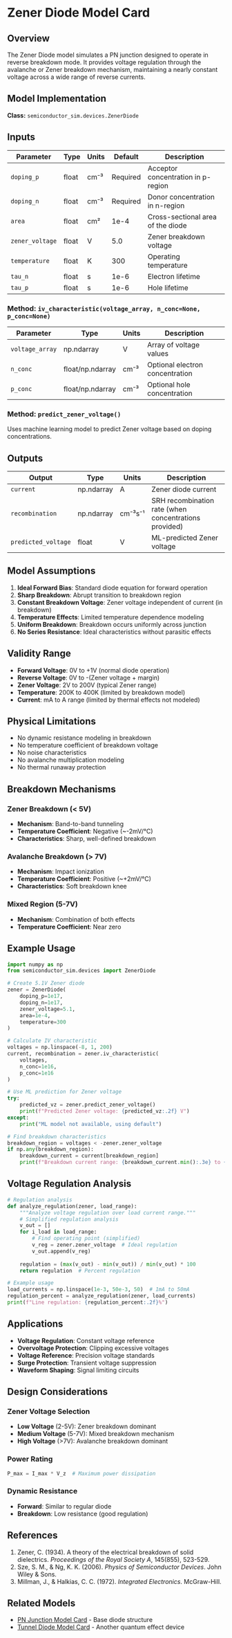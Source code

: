 # Zener Diode Model Card

## Overview

The Zener Diode model simulates a PN junction designed to operate in reverse breakdown mode. It provides voltage regulation through the avalanche or Zener breakdown mechanism, maintaining a nearly constant voltage across a wide range of reverse currents.

## Model Implementation

**Class:** `semiconductor_sim.devices.ZenerDiode`

## Inputs

| Parameter | Type | Units | Default | Description |
|-----------|------|-------|---------|-------------|
| `doping_p` | float | cm⁻³ | Required | Acceptor concentration in p-region |
| `doping_n` | float | cm⁻³ | Required | Donor concentration in n-region |
| `area` | float | cm² | 1e-4 | Cross-sectional area of the diode |
| `zener_voltage` | float | V | 5.0 | Zener breakdown voltage |
| `temperature` | float | K | 300 | Operating temperature |
| `tau_n` | float | s | 1e-6 | Electron lifetime |
| `tau_p` | float | s | 1e-6 | Hole lifetime |

### Method: `iv_characteristic(voltage_array, n_conc=None, p_conc=None)`

| Parameter | Type | Units | Description |
|-----------|------|-------|-------------|
| `voltage_array` | np.ndarray | V | Array of voltage values |
| `n_conc` | float/np.ndarray | cm⁻³ | Optional electron concentration |
| `p_conc` | float/np.ndarray | cm⁻³ | Optional hole concentration |

### Method: `predict_zener_voltage()`

Uses machine learning model to predict Zener voltage based on doping concentrations.

## Outputs

| Output | Type | Units | Description |
|--------|------|-------|-------------|
| `current` | np.ndarray | A | Zener diode current |
| `recombination` | np.ndarray | cm⁻³s⁻¹ | SRH recombination rate (when concentrations provided) |
| `predicted_voltage` | float | V | ML-predicted Zener voltage |

## Model Assumptions

1. **Ideal Forward Bias**: Standard diode equation for forward operation
2. **Sharp Breakdown**: Abrupt transition to breakdown region
3. **Constant Breakdown Voltage**: Zener voltage independent of current (in breakdown)
4. **Temperature Effects**: Limited temperature dependence modeling
5. **Uniform Breakdown**: Breakdown occurs uniformly across junction
6. **No Series Resistance**: Ideal characteristics without parasitic effects

## Validity Range

- **Forward Voltage**: 0V to +1V (normal diode operation)
- **Reverse Voltage**: 0V to -(Zener voltage + margin)
- **Zener Voltage**: 2V to 200V (typical Zener range)
- **Temperature**: 200K to 400K (limited by breakdown model)
- **Current**: mA to A range (limited by thermal effects not modeled)

## Physical Limitations

- No dynamic resistance modeling in breakdown
- No temperature coefficient of breakdown voltage
- No noise characteristics
- No avalanche multiplication modeling
- No thermal runaway protection

## Breakdown Mechanisms

### Zener Breakdown (< 5V)
- **Mechanism**: Band-to-band tunneling
- **Temperature Coefficient**: Negative (~-2mV/°C)
- **Characteristics**: Sharp, well-defined breakdown

### Avalanche Breakdown (> 7V)
- **Mechanism**: Impact ionization
- **Temperature Coefficient**: Positive (~+2mV/°C)
- **Characteristics**: Soft breakdown knee

### Mixed Region (5-7V)
- **Mechanism**: Combination of both effects
- **Temperature Coefficient**: Near zero

## Example Usage

```python
import numpy as np
from semiconductor_sim.devices import ZenerDiode

# Create 5.1V Zener diode
zener = ZenerDiode(
    doping_p=1e17,
    doping_n=1e17,
    zener_voltage=5.1,
    area=1e-4,
    temperature=300
)

# Calculate IV characteristic
voltages = np.linspace(-8, 1, 200)
current, recombination = zener.iv_characteristic(
    voltages,
    n_conc=1e16,
    p_conc=1e16
)

# Use ML prediction for Zener voltage
try:
    predicted_vz = zener.predict_zener_voltage()
    print(f"Predicted Zener voltage: {predicted_vz:.2f} V")
except:
    print("ML model not available, using default")

# Find breakdown characteristics
breakdown_region = voltages < -zener.zener_voltage
if np.any(breakdown_region):
    breakdown_current = current[breakdown_region]
    print(f"Breakdown current range: {breakdown_current.min():.3e} to {breakdown_current.max():.3e} A")
```

## Voltage Regulation Analysis

```python
# Regulation analysis
def analyze_regulation(zener, load_range):
    """Analyze voltage regulation over load current range."""
    # Simplified regulation analysis
    v_out = []
    for i_load in load_range:
        # Find operating point (simplified)
        v_reg = zener.zener_voltage  # Ideal regulation
        v_out.append(v_reg)
    
    regulation = (max(v_out) - min(v_out)) / min(v_out) * 100
    return regulation  # Percent regulation

# Example usage
load_currents = np.linspace(1e-3, 50e-3, 50)  # 1mA to 50mA
regulation_percent = analyze_regulation(zener, load_currents)
print(f"Line regulation: {regulation_percent:.2f}%")
```

## Applications

- **Voltage Regulation**: Constant voltage reference
- **Overvoltage Protection**: Clipping excessive voltages
- **Voltage Reference**: Precision voltage standards
- **Surge Protection**: Transient voltage suppression
- **Waveform Shaping**: Signal limiting circuits

## Design Considerations

### Zener Voltage Selection
- **Low Voltage** (2-5V): Zener breakdown dominant
- **Medium Voltage** (5-7V): Mixed breakdown mechanism
- **High Voltage** (>7V): Avalanche breakdown dominant

### Power Rating
```python
P_max = I_max * V_z  # Maximum power dissipation
```

### Dynamic Resistance
- **Forward**: Similar to regular diode
- **Breakdown**: Low resistance (good regulation)

## References

1. Zener, C. (1934). A theory of the electrical breakdown of solid dielectrics. *Proceedings of the Royal Society A*, 145(855), 523-529.
2. Sze, S. M., & Ng, K. K. (2006). *Physics of Semiconductor Devices*. John Wiley & Sons.
3. Millman, J., & Halkias, C. C. (1972). *Integrated Electronics*. McGraw-Hill.

## Related Models

- [PN Junction Model Card](pn-junction.md) - Base diode structure
- [Tunnel Diode Model Card](tunnel-diode.md) - Another quantum effect device